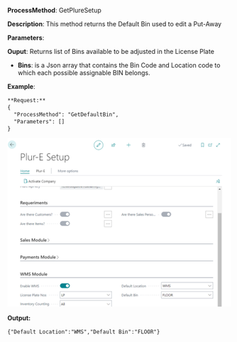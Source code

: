**ProcessMethod**: GetPlureSetup

**Description**:
This method returns the Default Bin used to edit a Put-Away

**Parameters**: 

**Ouput**: Returns list of Bins available to be adjusted in the License Plate
-	**Bins**: is a Json array that contains the Bin Code and Location code to which each possible assignable BIN belongs.

**Example**:

```
**Request:**
{
  "ProcessMethod": "GetDefaultBin",
  "Parameters": []
}
```

![image.png](/.attachments/image-fd904dae-a032-4457-aae2-bec93f3149b9.png)

**Output:**
```
{"Default Location":"WMS","Default Bin":"FLOOR"}
```
